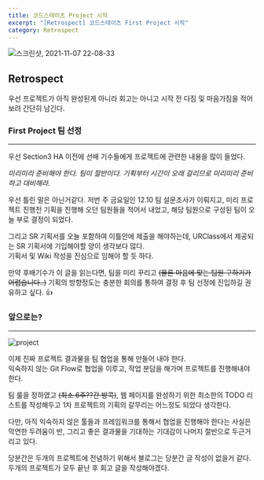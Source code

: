 ```yaml
---
title: 코드스테이츠 Project 시작
excerpt: "[Retrospect] 코드스테이츠 First Project 시작"
category: Retrospect
---
```


![스크린샷, 2021-11-07 22-08-33](https://user-images.githubusercontent.com/83164003/140646268-d8056c13-e7ee-4ea5-8e15-e282a26f6a0d.png)

## Retrospect

우선 프로젝트가 아직 완성된게 아니라 회고는 아니고 시작 전 다짐 및 마음가짐을 적어보려 간단히 남긴다.

### First Project 팀 선정
---
우선 Section3 HA 이전에 선배 기수들에게 프로젝트에 관련한 내용을 많이 들었다.

*미리미리 준비해야 한다. 팀이 절반이다. 기획부터 시간이 오래 걸리므로 미리미리 준비하고 대비해라.*

우선 틀린 말은 아닌거같다. 저번 주 금요일인 12.10 팀 설문조사가 이뤄지고, 미리 프로젝트 진행전 기획을 진행해 오던 팀원들을 적어서 내었고, 해당 팀원으로 구성된 팀이 오늘 부로 결정이 되었다.

그리고 SR 기획서를 오늘 포함하여 이틀안에 제출을 해야하는데, URClass에서 제공되는 SR 기획서에 기입해야할 양이 생각보다 많다.<br>
기획서 및 Wiki 작성을 진심으로 임해야 할 듯 하다. 

만약 후배기수가 이 글을 읽는다면, 팀을 미리 꾸리고 ~~(물론 마음에 맞는 팀원 구하기가 어렵습니다..)~~ 기획의 방향정도는 충분한 회의를 통하여 결정 후 팀 선정에 진입하길 권유하고 싶다. 👍



### 앞으로는?
---
![project](https://user-images.githubusercontent.com/83164003/145743411-a9f1a1ab-51e2-46d4-8906-4b53e5dd21d1.jpg)

이제 진짜 프로젝트 결과물을 팀 협업을 통해 만들어 내야 한다.<br>
익숙하지 않는 Git Flow로 협업을 이루고, 작업 분담을 해가며 프로젝트를 진행해내야 한다.

팀 룰을 정하였고 ~~(최소 6주??간 방콕)~~, 웹 페이지를 완성하기 위한 최소한의 TODO 리스트를 작성해두고 1차 프로젝트의 기획의 갈무리는 어느정도 되었다 생각한다.

다만, 아직 익숙하지 않은 툴들과 프레임워크를 통해서 협업을 진행해야 한다는 사실은 막연한 두려움이 반, 그리고 좋은 결과물을 기대하는 기대감이 나머지 절반으로 두근거리고 있다.

당분간은 두개의 프로젝트에 전념하기 위해서 블로그는 당분간 글 작성이 없을거 같다.<br>
두개의 프로젝트가 모두 끝난 후 회고 글을 작성해야겠다.
